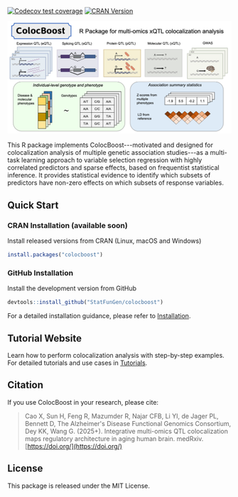 [![Codecov test coverage](https://codecov.io/gh/StatFunGen/colocboost/branch/main/graph/badge.svg)](https://codecov.io/gh/StatFunGen/colocboost?branch=main)
[![CRAN Version](https://www.r-pkg.org/badges/version/colocboost)](https://cran.r-project.org/package=colocboost)

![](man/figures/colocboost.png)


This R package implements ColocBoost---motivated and designed for colocalization analysis of multiple genetic association studies---as a multi-task learning approach to variable selection regression with highly correlated predictors and sparse effects, based on frequentist statistical inference. It provides statistical evidence to identify which subsets of predictors have non-zero effects on which subsets of response variables.

## Quick Start

### CRAN Installation (available soon)
Install released versions from CRAN (Linux, macOS and Windows)


```r
install.packages("colocboost")
```

### GitHub Installation
Install the development version from GitHub

```r
devtools::install_github("StatFunGen/colocboost")
```

For a detailed installation guidance, please refer to [Installation](https://statfungen.github.io/colocboost/articles/installation.html).


## Tutorial Website

Learn how to perform colocalization analysis with step-by-step examples. For detailed tutorials and use cases in [Tutorials](https://statfungen.github.io/colocboost/articles/index.html).


## Citation

If you use ColocBoost in your research, please cite:

> Cao X, Sun H, Feng R, Mazumder R, Najar CFB, Li YI, de Jager PL, Bennett D, The Alzheimer's Disease Functional Genomics Consortium, Dey KK, Wang G. (2025+). Integrative multi-omics QTL colocalization maps regulatory architecture in aging human brain. medRxiv. [https://doi.org/](https://doi.org/)


## License

This package is released under the MIT License.
